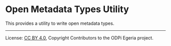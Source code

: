 <!-- SPDX-License-Identifier: CC-BY-4.0 -->
<!-- Copyright Contributors to the ODPi Egeria project. -->

# Open Metadata Types Utility

This provides a utility to write open metadata types.

----
License: [CC BY 4.0](https://creativecommons.org/licenses/by/4.0/),
Copyright Contributors to the ODPi Egeria project.
